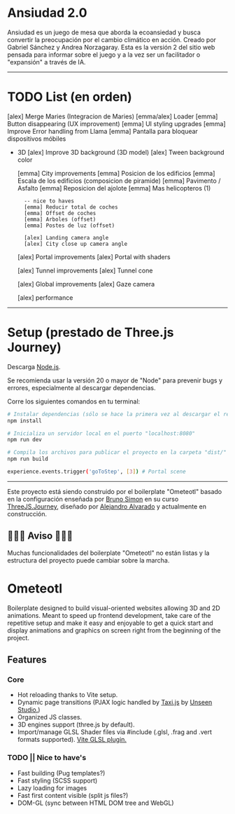 # Ansiudad 2.0
Ansiudad es un juego de mesa que aborda la ecoansiedad y busca convertir la preocupación por el cambio climático en acción. Creado por Gabriel Sánchez y Andrea Norzagaray. Esta es la versión 2 del sitio web pensada para informar sobre el juego y a la vez ser un facilitador o "expansión" a través de IA.


***
# TODO List (en orden)
[alex] Merge Maries (Integracion de Maries)
[emma/alex] Loader
[emma] Button disappearing (UX improvement)
[emma] UI styling upgrades
[emma] Improve Error handling from Llama
[emma] Pantalla para bloquear dispositivos móbiles

- 3D
    [alex] Improve 3D background (3D model)
    [alex] Tween background color

    [emma] City improvements
        [emma] Posicion de los edificios
        [emma] Escala de los edificios (composicion de piramide)
        [emma] Pavimento / Asfalto
        [emma] Reposicion del ajolote
        [emma] Mas helicopteros (1)

        -- nice to haves
        [emma] Reducir total de coches
        [emma] Offset de coches
        [emma] Arboles (offset)
        [emma] Postes de luz (offset)

        [alex] Landing camera angle
        [alex] City close up camera angle

    [alex] Portal improvements
        [alex] Portal with shaders

    [alex] Tunnel improvements
        [alex] Tunnel cone


    [alex] Global improvements
        [alex] Gaze camera

    [alex] performance

***

# Setup (prestado de Three.js Journey)
Descarga [Node.js](https://nodejs.org/en/download/).

Se recomienda usar la versión 20 o mayor de "Node" para prevenir bugs y errores, especialmente al descargar dependencias.

Corre los siguientes comandos en tu terminal:

``` bash
# Instalar dependencias (sólo se hace la primera vez al descargar el repositorio)
npm install

# Inicializa un servidor local en el puerto "localhost:8080"
npm run dev

# Compila los archivos para publicar el proyecto en la carpeta "dist/"
npm run build

experience.events.trigger('goToStep', [3]) # Portal scene
```


***


Este proyecto está siendo construido por el boilerplate "Ometeotl" basado en la configuración enseñada por [Bruno Simon](https://bruno-simon.com/) en su curso [ThreeJS.Journey](https://threejs-journey.com/), diseñado por [Alejandro Alvarado](https://andrew.studio/) y actualmente en construcción.

## 🚧🚧🚧 Aviso 🚧🚧🚧
Muchas funcionalidades del boilerplate "Ometeotl" no están listas y la estructura del proyecto puede cambiar sobre la marcha.


# Ometeotl
Boilerplate designed to build visual-oriented websites allowing 3D and 2D animations. Meant to speed up frontend development, take care of the repetitive setup and make it easy and enjoyable to get a quick start and display animations and graphics on screen right from the beginning of the project.

## Features
### Core
* Hot reloading thanks to Vite setup.
* Dynamic page transitions (PJAX logic handled by [Taxi.js](https://taxi.js.org/) by [Unseen Studio.](https://unseen.co/))
* Organized JS classes.
* 3D engines support (three.js by default).
* Import/manage GLSL Shader files via #include (.glsl, .frag and .vert formats supported). [Vite GLSL plugin.](https://www.npmjs.com/package/vite-plugin-glsl)


### TODO || Nice to have's
* Fast building (Pug templates?)
* Fast styling (SCSS support)
* Lazy loading for images
* Fast first content visible (split js files?)
* DOM-GL (sync between HTML DOM tree and WebGL)
